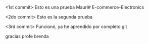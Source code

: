 
<1st commit>
Esto es una prueba Mauri# E-commerce-Electronics

<2do commit>
Esto es la segunda prueba


<3rd commit>
Funcionó, ya he aprendido por completo git

gracias profe brenda